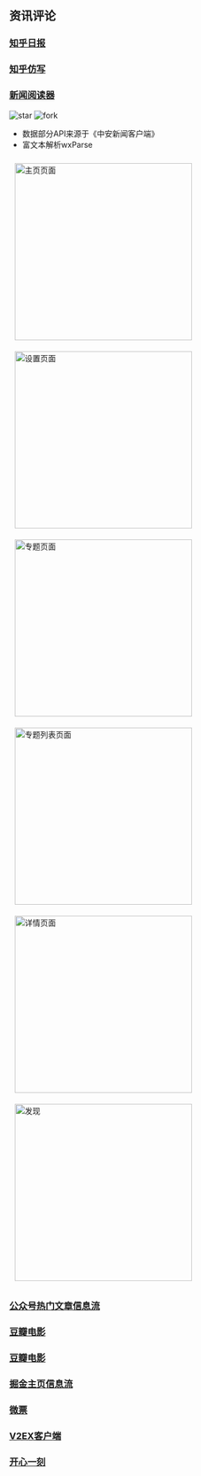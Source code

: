 ## 资讯评论

### [知乎日报](https://github.com/myronliu347/wechat-app-zhihudaily)


### [知乎仿写](https://github.com/RebeccaHanjw/weapp-wechat-zhihu)


### [新闻阅读器](https://github.com/vace/wechatapp-news-reader)

![star](https://img.shields.io/github/stars/vace/wechatapp-news-reader.svg?style=social&label=Star)
![fork](https://img.shields.io/github/forks/vace/wechatapp-news-reader.svg?style=social&label=Fork)

- 数据部分API来源于《中安新闻客户端》
- 富文本解析wxParse


<img style="margin:10px" width="320" src="https://raw.githubusercontent.com/vace/wechatapp-news-reader/master/screenshots/demo1.png" alt="主页页面">
<img style="margin:10px" width="320" src="https://raw.githubusercontent.com/vace/wechatapp-news-reader/master/screenshots/demo2.png" alt="设置页面">
<img style="margin:10px" width="320" src="https://raw.githubusercontent.com/vace/wechatapp-news-reader/master/screenshots/demo3.png" alt="专题页面">
<img style="margin:10px" width="320" src="https://raw.githubusercontent.com/vace/wechatapp-news-reader/master/screenshots/demo4.png" alt="专题列表页面">
<img style="margin:10px" width="320" src="https://raw.githubusercontent.com/vace/wechatapp-news-reader/master/screenshots/demo5.png" alt="详情页面">
<img style="margin:10px" width="320" src="https://raw.githubusercontent.com/vace/wechatapp-news-reader/master/screenshots/demo6.png" alt="发现">


### [公众号热门文章信息流](https://github.com/hijiangtao/weapp-newsapp)

### [豆瓣电影](https://github.com/hingsir/weapp-douban-film)

### [豆瓣电影](https://github.com/zce/weapp-demo)

### [掘金主页信息流](https://github.com/hilongjw/weapp-gold)

### [微票](https://github.com/wangmingjob/weapp-weipiao)

### [V2EX客户端](https://github.com/jectychen/wechat-v2ex)

### [开心一刻](https://github.com/zhijieeeeee/wechat-app-joke)
